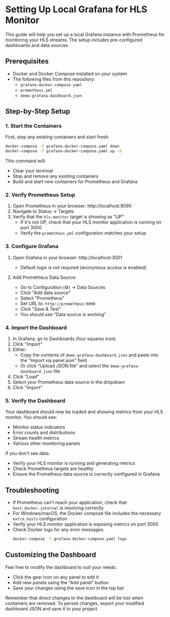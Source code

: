 # Setting Up Local Grafana for HLS Monitor

This guide will help you set up a local Grafana instance with Prometheus for monitoring your HLS streams. The setup includes pre-configured dashboards and data sources.

## Prerequisites

- Docker and Docker Compose installed on your system
- The following files from this repository:
  - `grafana-docker-compose.yaml`
  - `prometheus.yml`
  - `demo-grafana-dashboard.json`

## Step-by-Step Setup

### 1. Start the Containers

First, stop any existing containers and start fresh:

```bash
docker-compose -f grafana-docker-compose.yaml down
docker-compose -f grafana-docker-compose.yaml up -d
```

This command will:
- Clear your terminal
- Stop and remove any existing containers
- Build and start new containers for Prometheus and Grafana

### 2. Verify Prometheus Setup

1. Open Prometheus in your browser: http://localhost:9090
2. Navigate to Status -> Targets
3. Verify that the `hls-monitor` target is showing as "UP"
   - If it's not UP, check that your HLS monitor application is running on port 3000
   - Verify the `prometheus.yml` configuration matches your setup

### 3. Configure Grafana

1. Open Grafana in your browser: http://localhost:3001
   - Default login is not required (anonymous access is enabled)

2. Add Prometheus Data Source:
   - Go to Configuration (⚙️) -> Data Sources
   - Click "Add data source"
   - Select "Prometheus"
   - Set URL to: `http://prometheus:9090`
   - Click "Save & Test"
   - You should see "Data source is working"

### 4. Import the Dashboard

1. In Grafana, go to Dashboards (four squares icon)
2. Click "Import"
3. Either:
   - Copy the contents of `demo-grafana-dashboard.json` and paste into the "Import via panel json" field
   - Or click "Upload JSON file" and select the `demo-grafana-dashboard.json` file
4. Click "Load"
5. Select your Prometheus data source in the dropdown
6. Click "Import"

### 5. Verify the Dashboard

Your dashboard should now be loaded and showing metrics from your HLS monitor. You should see:
- Monitor status indicators
- Error counts and distributions
- Stream health metrics
- Various other monitoring panels

If you don't see data:
- Verify your HLS monitor is running and generating metrics
- Check Prometheus targets are healthy
- Ensure the Prometheus data source is correctly configured in Grafana

## Troubleshooting

- If Prometheus can't reach your application, check that `host.docker.internal` is resolving correctly
- For Windows/macOS, the Docker compose file includes the necessary `extra_hosts` configuration
- Verify your HLS monitor application is exposing metrics on port 3000
- Check Docker logs for any error messages:
  ```bash
  docker-compose -f grafana-docker-compose.yaml logs
  ```

## Customizing the Dashboard

Feel free to modify the dashboard to suit your needs:
- Click the gear icon on any panel to edit it
- Add new panels using the "Add panel" button
- Save your changes using the save icon in the top bar

Remember that direct changes to the dashboard will be lost when containers are removed. To persist changes, export your modified dashboard JSON and save it to your project.